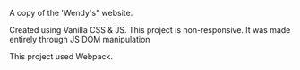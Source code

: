 A copy of the 'Wendy's" website.

Created using Vanilla CSS & JS.
This project is non-responsive.
It was made entirely through JS DOM manipulation

This project used Webpack.
